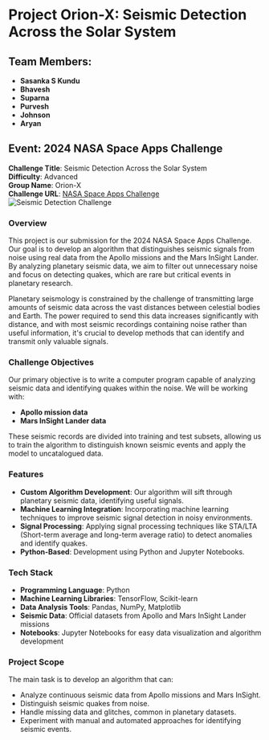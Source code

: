 # Project Orion-X: Seismic Detection Across the Solar System

## Team Members:
- **Sasanka S Kundu**
- **Bhavesh**
- **Suparna**
- **Purvesh**
- **Johnson**
- **Aryan**

## Event: 2024 NASA Space Apps Challenge
**Challenge Title**: Seismic Detection Across the Solar System  
**Difficulty**: Advanced  
**Group Name**: Orion-X  
**Challenge URL**: [NASA Space Apps Challenge](https://youtu.be/pQfwtutsjFw) ![Seismic Detection Challenge](URL_to_hosted_image) <!-- Replace with actual image URL -->


### Overview
This project is our submission for the 2024 NASA Space Apps Challenge. Our goal is to develop an algorithm that distinguishes seismic signals from noise using real data from the Apollo missions and the Mars InSight Lander. By analyzing planetary seismic data, we aim to filter out unnecessary noise and focus on detecting quakes, which are rare but critical events in planetary research.

Planetary seismology is constrained by the challenge of transmitting large amounts of seismic data across the vast distances between celestial bodies and Earth. The power required to send this data increases significantly with distance, and with most seismic recordings containing noise rather than useful information, it's crucial to develop methods that can identify and transmit only valuable signals.

### Challenge Objectives
Our primary objective is to write a computer program capable of analyzing seismic data and identifying quakes within the noise. We will be working with:
- **Apollo mission data**
- **Mars InSight Lander data**

These seismic records are divided into training and test subsets, allowing us to train the algorithm to distinguish known seismic events and apply the model to uncatalogued data.

### Features
- **Custom Algorithm Development**: Our algorithm will sift through planetary seismic data, identifying useful signals.
- **Machine Learning Integration**: Incorporating machine learning techniques to improve seismic signal detection in noisy environments.
- **Signal Processing**: Applying signal processing techniques like STA/LTA (Short-term average and long-term average ratio) to detect anomalies and identify quakes.
- **Python-Based**: Development using Python and Jupyter Notebooks.

### Tech Stack
- **Programming Language**: Python
- **Machine Learning Libraries**: TensorFlow, Scikit-learn
- **Data Analysis Tools**: Pandas, NumPy, Matplotlib
- **Seismic Data**: Official datasets from Apollo and Mars InSight Lander missions
- **Notebooks**: Jupyter Notebooks for easy data visualization and algorithm development

### Project Scope
The main task is to develop an algorithm that can:
- Analyze continuous seismic data from Apollo missions and Mars InSight.
- Distinguish seismic quakes from noise.
- Handle missing data and glitches, common in planetary datasets.
- Experiment with manual and automated approaches for identifying seismic events.
